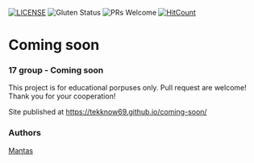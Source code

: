 [![LICENSE](https://img.shields.io/badge/license-MIT-blue.svg?style=flat-square)](https://github.com/tekknow69/LICENSE.md)
![Gluten Status](https://img.shields.io/badge/Gluten-Free-green.svg)
![PRs Welcome](https://img.shields.io/badge/PRs-welcome-brightgreen.svg)
[![HitCount](http://hits.dwyl.com/Tekknow69/coming-soon.svg)](http://hits.dwyl.com/Tekknow69/coming-soon)

# Coming soon
### 17 group - Coming soon

This project is for educational porpuses only. Pull request are welcome! Thank you for your cooperation!

Site published at https://tekknow69.github.io/coming-soon/

### Authors
[Mantas](https://github.com/Tekknow69)
